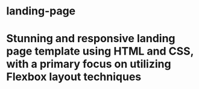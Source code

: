 # landing-page
# Stunning and responsive landing page template using HTML and CSS, with a primary focus on utilizing Flexbox layout techniques